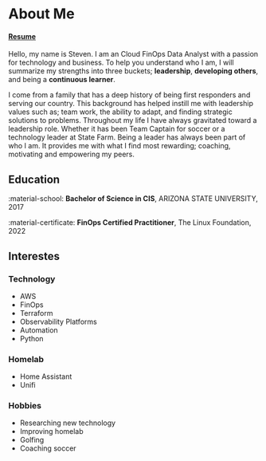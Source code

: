 # About Me

#### [Resume](https://registry.jsonresume.org/stevejoluc)

Hello, my name is Steven. I am an Cloud FinOps Data Analyst with a passion for technology and business. To help you understand who I am, I will summarize my strengths into three buckets; **leadership**, **developing others**, and being a **continuous learner**.

I come from a family that has a deep history of being first responders and serving our country. This background has helped instill me with leadership values such as; team work, the ability to adapt, and finding strategic solutions to problems. Throughout my life I have always gravitated toward a leadership role. Whether it has been Team Captain for soccer or a technology leader at State Farm. Being a leader has always been part of who I am. It provides me with what I find most rewarding; coaching, motivating and empowering my peers.

## Education
:material-school: **Bachelor of Science in CIS**, ARIZONA STATE UNIVERSITY, 2017

:material-certificate: **FinOps Certified Practitioner**, The Linux Foundation, 2022

## Interestes
### Technology
- AWS
- FinOps
- Terraform
- Observability Platforms
- Automation
- Python

### Homelab
- Home Assistant
- Unifi

### Hobbies
- Researching new technology
- Improving homelab
- Golfing
- Coaching soccer